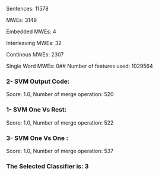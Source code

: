 Sentences: 11578

MWEs: 3149

Embedded MWEs: 4

Interleaving MWEs: 32

Continous MWEs: 2307

Single Word MWEs: 0## Number of features used: 1029564

### 2- SVM Output Code: 
Score: 1.0, Number of merge operation: 520
### 1- SVM One Vs Rest: 
Score: 1.0, Number of merge operation: 522
### 3- SVM One Vs One : 
Score: 1.0, Number of merge operation: 537
### The Selected Classifier is: 3

